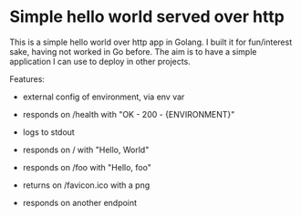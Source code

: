 # Simple hello world served over http

This is a simple hello world over http app in Golang. I built it for fun/interest sake, having not worked in Go before. The aim is to have a simple application I can use to deploy in other projects.

Features:

- external config of environment, via env var
- responds on /health with "OK - 200 - {ENVIRONMENT}"
- logs to stdout

- responds on / with "Hello, World"
- responds on /foo with "Hello, foo"
- returns on /favicon.ico with a png
- responds on another endpoint
